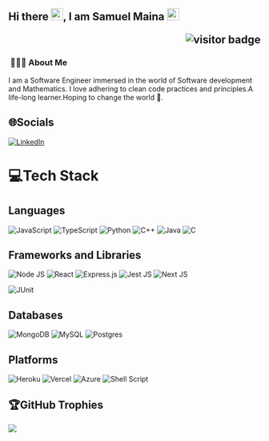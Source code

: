 ## Hi there <img src="https://raw.githubusercontent.com/MartinHeinz/MartinHeinz/master/wave.gif" width="24px">, I am Samuel Maina <img src="https://github.com/abhishekapk/abhishekapk/blob/master/Assests/Earth.gif" width="24px"> <p align="right"><img src="https://visitor-badge.laobi.icu/badge?page_id=samuelmaina" alt="visitor badge"/></p>


<h3> &nbsp;👩🏾‍💻 About Me </h3>

I am a Software Engineer immersed in the world of Software development and Mathematics. I love adhering to clean code practices and principles.A life-long learner.Hoping to change the world 🦸‍.

## 🌐Socials
[![LinkedIn](https://img.shields.io/badge/LinkedIn-%230077B5.svg?logo=linkedin&logoColor=white)](https://www.linkedin.com/in/samuel-maina-ke/) 

# 💻Tech Stack
## Languages

![JavaScript](https://img.shields.io/badge/JavaScript-F7DF1E?style=for-the-badge&logo=JavaScript&logoColor=white)
![TypeScript](https://img.shields.io/badge/TypeScript-007ACC?style=for-the-badge&logo=typescript&logoColor=white)
![Python](https://img.shields.io/badge/Python-3776AB?style=for-the-badge&logo=python&logoColor=white)
![C++](https://img.shields.io/badge/C%2B%2B-00599C?style=for-the-badge&logo=c%2B%2B&logoColor=white
)
![Java](https://img.shields.io/badge/Java-ED8B00?style=for-the-badge&logo=openjdk&logoColor=white
)
![C](https://img.shields.io/badge/C-00599C?style=for-the-badge&logo=c&logoColor=white)

## Frameworks and Libraries
![Node JS](https://img.shields.io/badge/Node.js-43853D?style=for-the-badge&logo=node.js&logoColor=white)
![React](https://img.shields.io/badge/React-20232A?style=for-the-badge&logo=react&logoColor=61DAFB)
![Express.js](https://img.shields.io/badge/Express.js-404D59?style=for-the-badge) 
![Jest JS](https://img.shields.io/badge/Jest-323330?style=for-the-badge&logo=Jest&logoColor=white)
![Next JS](https://img.shields.io/badge/Next-black?style=plastic&logo=javascript&logoColor=%23F7DF1E)

![JUnit](https://img.shields.io/badge/JUnit-black?style=plastic&logo=junit&logoColor=%23F7DF1E)


## Databases
![MongoDB](	https://img.shields.io/badge/MongoDB-4EA94B?style=for-the-badge&logo=mongodb&logoColor=white)
![MySQL](https://img.shields.io/badge/MySQL-00000F?style=for-the-badge&logo=mysql&logoColor=white)
![Postgres](https://img.shields.io/badge/PostgreSQL-316192?style=for-the-badge&logo=postgresql&logoColor=white)
<br>

## Platforms

![Heroku](https://img.shields.io/badge/Heroku-430098?style=for-the-badge&logo=heroku&logoColor=white) 
![Vercel](https://img.shields.io/badge/Vercel-000000?style=for-the-badge&logo=vercel&logoColor=white)
![Azure](https://img.shields.io/badge/Microsoft_Azure-0089D6?style=for-the-badge&logo=microsoft-azure&logoColor=white)
![Shell Script](https://img.shields.io/badge/shell_script-%23121011.svg?style=for-the-badge&logo=gnu-bash&logoColor=white) 


<!-- # 📊GitHub Stats :
![Overall Starts](https://github-readme-stats.vercel.app/api?username=samuelmaina&theme=react&hide_border=false&include_all_commits=false&count_private=false)<br/>
![Commits](https://github-readme-streak-stats.herokuapp.com/?user=samuelmaina&theme=react&hide_border=false)<br/> -->

## 🏆GitHub Trophies
![](https://github-profile-trophy.vercel.app/?username=samuelmaina&theme=nord&no-frame=true&no-bg=true&margin-w=4)






